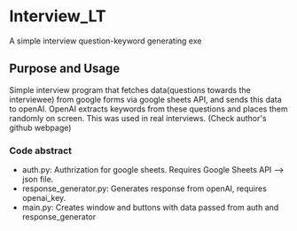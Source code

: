 # Interview_LT
A simple interview question-keyword generating exe

## Purpose and Usage
Simple interview program that fetches data(questions towards the interviewee) from google forms via google sheets API, and sends this data to openAI. OpenAI extracts keywords from these questions and places them randomly on screen.
This was used in real interviews. (Check author's github webpage)

### Code abstract
- auth.py: Authrization for google sheets. Requires Google Sheets API --> json file.
- response_generator.py: Generates response from openAI, requires openai_key.
- main.py: Creates window and buttons with data passed from auth and response_generator

